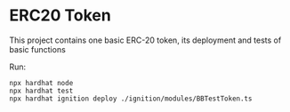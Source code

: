 # ERC20 Token

This project contains one basic ERC-20 token, its deployment and tests of basic functions

Run:

```shell
npx hardhat node
npx hardhat test
npx hardhat ignition deploy ./ignition/modules/BBTestToken.ts
```
